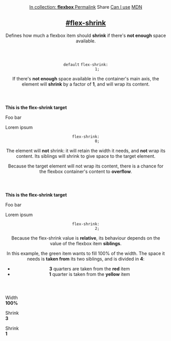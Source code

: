 <section id="flex-shrink" class="property">
  <header class="property__header">
    <nav class="property__links">
      <a class="property__collection" href="/flexbox/">
        In collection: <strong>flexbox</strong>
      </a>
      <a class="property__links-direct" href="/property/flex-shrink/" data-property-name="flex-shrink"
        data-tooltip="Single page for this property">Permalink</a>
      <a class="property__share" data-tooltip="Share on Twitter or Facebook" data-property-name="flex-shrink">Share</a>
      <a target="_blank" href="http://caniuse.com/#feat=flexbox" data-tooltip="See on Can I use..." rel="external">Can I
        use</a>
      <a target="_blank" href="https://developer.mozilla.org/en/docs/Web/CSS/flex-shrink"
        data-tooltip="See on Mozilla Developer Network" rel="external">MDN</a>
    </nav>
    <h2 class="property__name">
      <a href="#flex-shrink"><span>#</span>flex-shrink</a>
    </h2>
    <div class="property__description">
      <p>Defines how much a flexbox item should <strong>shrink</strong> if there&#39;s <strong>not enough</strong> space
        available.</p>
    </div>
  </header>
  <section class="example">
    <header class="example__header">
      <p class="example__name">
        <code class="example--default" data-tooltip="This is the property's default value">default</code>
        <code class="example--value" data-tooltip="Click to copy" data-clipboard-text="flex-shrink: 1;">flex-shrink:
          1;</code>
      </p>
      <div class="example__description">
        <p>If there&#39;s <strong>not enough</strong> space available in the container&#39;s main axis, the element will
          <strong>shrink</strong> by a factor of <strong>1</strong>, and will wrap its content.</p>
      </div>
    </header>
    <aside class="example__preview">
      <div class="example__browser"><i></i><i></i><i></i></div>
      <div class="example__output">
        <div class="example__output-div flex-shrink " id="flex-shrink-1">
          <p class="block block--alpha"><strong>This is the flex-shrink target</strong>
            <p class="block block--pink">Foo bar</p>
            <p class="block block--yellow">Lorem ipsum</p>
        </div>
      </div>
    </aside>
  </section>
  <section class="example">
    <header class="example__header">
      <p class="example__name">
        <code class="example--value" data-tooltip="Click to copy" data-clipboard-text="flex-shrink: 0;">flex-shrink:
          0;</code>
      </p>
      <div class="example__description">
        <p>The element will <strong>not</strong> shrink: it will retain the width it needs, and <strong>not</strong>
          wrap its content. Its siblings will shrink to give space to the target element.</p>
        <p>Because the target element will not wrap its content, there is a chance for the flexbox container&#39;s
          content to <strong>overflow</strong>.</p>
      </div>
    </header>
    <aside class="example__preview">
      <div class="example__browser"><i></i><i></i><i></i></div>
      <div class="example__output">
        <div class="example__output-div flex-shrink " id="flex-shrink-0">
          <p class="block block--alpha"><strong>This is the flex-shrink target</strong>
            <p class="block block--pink">Foo bar</p>
            <p class="block block--yellow">Lorem ipsum</p>
        </div>
      </div>
    </aside>
  </section>
  <section class="example">
    <header class="example__header">
      <p class="example__name">
        <code class="example--value" data-tooltip="Click to copy" data-clipboard-text="flex-shrink: 2;">flex-shrink:
          2;</code>
      </p>
      <div class="example__description">
        <p>Because the flex-shrink value is <strong>relative</strong>, its behaviour depends on the value of the flexbox
          item <strong>siblings</strong>.</p>
        <p>In this example, the green item wants to fill 100% of the width. The space it needs is <strong>taken
            from</strong> its two siblings, and is divided in <strong>4</strong>:</p>
        <ul>
          <li><strong>3</strong> quarters are taken from the <strong>red</strong> item</li>
          <li><strong>1</strong> quarter is taken from the <strong>yellow</strong> item</li>
        </ul>
      </div>
    </header>
    <aside class="example__preview">
      <div class="example__browser"><i></i><i></i><i></i></div>
      <div class="example__output">
        <div class="example__output-div flex-shrink " id="flex-shrink-2">
          <p class="block block--alpha">Width<br><strong>100%</strong>
            <p class="block block--pink">Shrink<br><strong>3</strong></p>
            <p class="block block--yellow">Shrink<br><strong>1</strong></p>
        </div>
      </div>
    </aside>
  </section>
</section>